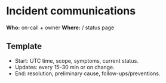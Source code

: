 # Incident communications
**Who:** on-call + owner
**Where:** <your channel> / status page

## Template
- Start: UTC time, scope, symptoms, current status.
- Updates: every 15–30 min or on change.
- End: resolution, preliminary cause, follow-ups/preventions.
